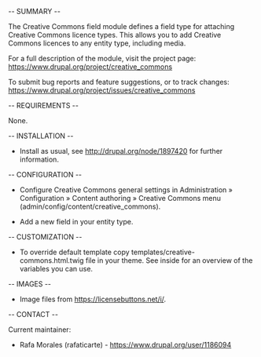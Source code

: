 -- SUMMARY --

The Creative Commons field module defines a field type for attaching Creative
Commons licence types. This allows you to add Creative Commons licences to any 
entity type, including media.

For a full description of the module, visit the project page:
  https://www.drupal.org/project/creative_commons

To submit bug reports and feature suggestions, or to track changes:
  https://www.drupal.org/project/issues/creative_commons


-- REQUIREMENTS --

None.


-- INSTALLATION --

* Install as usual, see http://drupal.org/node/1897420 for further information.


-- CONFIGURATION --

* Configure Creative Commons general settings in Administration » Configuration 
» Content authoring » Creative Commons menu (admin/config/content/creative_commons).

* Add a new field in your entity type.


-- CUSTOMIZATION --

* To override default template copy templates/creative-commons.html.twig file
in your theme. See inside for an overview of the variables you can use.


-- IMAGES --

* Image files from https://licensebuttons.net/i/.

-- CONTACT --

Current maintainer:
* Rafa Morales (rafaticarte) - https://www.drupal.org/user/1186094
